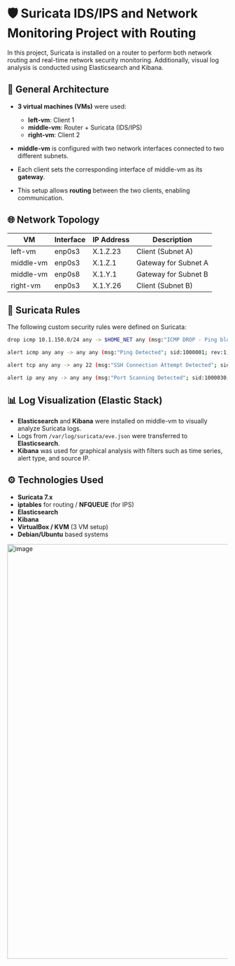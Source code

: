 # 🛡️ Suricata IDS/IPS and Network Monitoring Project with Routing

In this project, Suricata is installed on a router to perform both network routing and real-time network security monitoring. Additionally, visual log analysis is conducted using Elasticsearch and Kibana.

## 🧩 General Architecture

- **3 virtual machines (VMs)** were used:
  - **left-vm**: Client 1  
  - **middle-vm**: Router + Suricata (IDS/IPS)  
  - **right-vm**: Client 2  

- **middle-vm** is configured with two network interfaces connected to two different subnets.  
- Each client sets the corresponding interface of middle-vm as its **gateway**.  
- This setup allows **routing** between the two clients, enabling communication.

## 🌐 Network Topology

| VM        | Interface | IP Address   | Description              |
|-----------|-----------|--------------|---------------------------|
| left-vm   | enp0s3    | X.1.Z.23     | Client (Subnet A)        |
| middle-vm | enp0s3    | X.1.Z.1      | Gateway for Subnet A     |
| middle-vm | enp0s8    | X.1.Y.1      | Gateway for Subnet B     |
| right-vm  | enp0s3    | X.1.Y.26     | Client (Subnet B)        |

## 🔐 Suricata Rules

The following custom security rules were defined on Suricata:

```bash
drop icmp 10.1.150.0/24 any -> $HOME_NET any (msg:"ICMP DROP - Ping blocked from specific IP block"; itype:8; sid:1000400; rev:1;)

alert icmp any any -> any any (msg:"Ping Detected"; sid:1000001; rev:1;)

alert tcp any any -> any 22 (msg:"SSH Connection Attempt Detected"; sid:1000010; rev:1; flags:S; threshold:type limit, track by_src, count 1, seconds 60;)

alert ip any any -> any any (msg:"Port Scanning Detected"; sid:1000030; rev:1; threshold:type both, track by_src, count 20, seconds 60;)

```

## 📊 Log Visualization (Elastic Stack)

- **Elasticsearch** and **Kibana** were installed on middle-vm to visually analyze Suricata logs.
- Logs from `/var/log/suricata/eve.json` were transferred to **Elasticsearch**.
- **Kibana** was used for graphical analysis with filters such as time series, alert type, and source IP.

## ⚙️ Technologies Used

- **Suricata 7.x**
- **iptables** for routing / **NFQUEUE** (for IPS)
- **Elasticsearch**
- **Kibana**
- **VirtualBox / KVM** (3 VM setup)
- **Debian/Ubuntu** based systems

<img width="1913" height="948" alt="image" src="https://github.com/user-attachments/assets/5b5f7447-9b9a-4d3b-b050-b963bd9bf7c4" />

